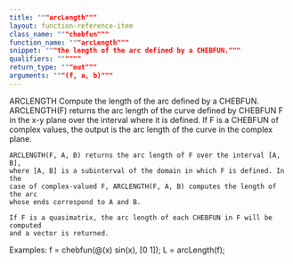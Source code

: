 ```yaml
---
title: """arcLength"""
layout: function-reference-item
class_name: """chebfun"""
function_name: """arcLength"""
snippet: """the length of the arc defined by a CHEBFUN."""
qualifiers: """"""
return_type: """out"""
arguments: """(f, a, b)"""
---
```


 ARCLENGTH	Compute the length of the arc defined by a CHEBFUN.
    ARCLENGTH(F) returns the arc length of the curve defined by CHEBFUN F in the
    x-y plane over the interval where it is defined. If F is a CHEBFUN of
    complex values, the output is the arc length of the curve in the complex
    plane.
 
    ARCLENGTH(F, A, B) returns the arc length of F over the interval [A, B],
    where [A, B] is a subinterval of the domain in which F is defined. In the
    case of complex-valued F, ARCLENGTH(F, A, B) computes the length of the arc
    whose ends correspond to A and B.
 
    If F is a quasimatrix, the arc length of each CHEBFUN in F will be computed
    and a vector is returned.
 
  Examples:
    f = chebfun(@(x) sin(x), [0 1]);
    L = arcLength(f);
